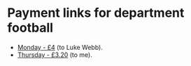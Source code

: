 # Payment links for department football

* [Monday - £4](https://paypal.me/pools/c/8g5DECLM7d) (to Luke Webb).
* [Thursday - £3.20](https://paypal.me/pools/c/8fZahVESKi) (to me).
